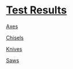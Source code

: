 # [Test Results](Testing.md)

[Axes](Axes/README.md)

[Chisels](Chisels/README.md)

[Knives](Knives/README.md)

[Saws](Saws/README.md)
